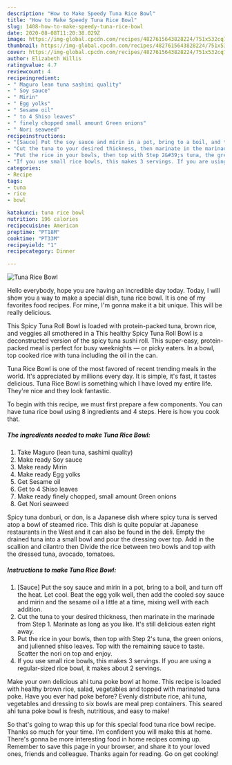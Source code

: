 ```yaml
---
description: "How to Make Speedy Tuna Rice Bowl"
title: "How to Make Speedy Tuna Rice Bowl"
slug: 1408-how-to-make-speedy-tuna-rice-bowl
date: 2020-08-08T11:20:38.029Z
image: https://img-global.cpcdn.com/recipes/4827615643828224/751x532cq70/tuna-rice-bowl-recipe-main-photo.jpg
thumbnail: https://img-global.cpcdn.com/recipes/4827615643828224/751x532cq70/tuna-rice-bowl-recipe-main-photo.jpg
cover: https://img-global.cpcdn.com/recipes/4827615643828224/751x532cq70/tuna-rice-bowl-recipe-main-photo.jpg
author: Elizabeth Willis
ratingvalue: 4.7
reviewcount: 4
recipeingredient:
- " Maguro lean tuna sashimi quality"
- " Soy sauce"
- " Mirin"
- " Egg yolks"
- " Sesame oil"
- " to 4 Shiso leaves"
- " finely chopped small amount Green onions"
- " Nori seaweed"
recipeinstructions:
- "[Sauce] Put the soy sauce and mirin in a pot, bring to a boil, and turn off the heat. Let cool. Beat the egg yolk well, then add the cooled soy sauce and mirin and the sesame oil a little at a time, mixing well with each addition."
- "Cut the tuna to your desired thickness, then marinate in the marinade from Step 1. Marinate as long as you like. It&#39;s still delicious eaten right away."
- "Put the rice in your bowls, then top with Step 2&#39;s tuna, the green onions, and julienned shiso leaves. Top with the remaining sauce to taste. Scatter the nori on top and enjoy."
- "If you use small rice bowls, this makes 3 servings. If you are using a regular-sized rice bowl, it makes about 2 servings."
categories:
- Recipe
tags:
- tuna
- rice
- bowl

katakunci: tuna rice bowl 
nutrition: 196 calories
recipecuisine: American
preptime: "PT18M"
cooktime: "PT33M"
recipeyield: "1"
recipecategory: Dinner

---
```



![Tuna Rice Bowl](https://img-global.cpcdn.com/recipes/4827615643828224/751x532cq70/tuna-rice-bowl-recipe-main-photo.jpg)

Hello everybody, hope you are having an incredible day today. Today, I will show you a way to make a special dish, tuna rice bowl. It is one of my favorites food recipes. For mine, I'm gonna make it a bit unique. This will be really delicious.

This Spicy Tuna Roll Bowl is loaded with protein-packed tuna, brown rice, and veggies all smothered in a This healthy Spicy Tuna Roll Bowl is a deconstructed version of the spicy tuna sushi roll. This super-easy, protein-packed meal is perfect for busy weeknights — or picky eaters. In a bowl, top cooked rice with tuna including the oil in the can.

Tuna Rice Bowl is one of the most favored of recent trending meals in the world. It's appreciated by millions every day. It is simple, it's fast, it tastes delicious. Tuna Rice Bowl is something which I have loved my entire life. They're nice and they look fantastic.


To begin with this recipe, we must first prepare a few components. You can have tuna rice bowl using 8 ingredients and 4 steps. Here is how you cook that.

<!--inarticleads1-->

##### The ingredients needed to make Tuna Rice Bowl:

1. Take  Maguro (lean tuna, sashimi quality)
1. Make ready  Soy sauce
1. Make ready  Mirin
1. Make ready  Egg yolks
1. Get  Sesame oil
1. Get  to 4 Shiso leaves
1. Make ready  finely chopped, small amount Green onions
1. Get  Nori seaweed


Spicy tuna donburi, or don, is a Japanese dish where spicy tuna is served atop a bowl of steamed rice. This dish is quite popular at Japanese restaurants in the West and it can also be found in the deli. Empty the drained tuna into a small bowl and pour the dressing over top. Add in the scallion and cilantro then Divide the rice between two bowls and top with the dressed tuna, avocado, tomatoes. 

<!--inarticleads2-->

##### Instructions to make Tuna Rice Bowl:

1. [Sauce] Put the soy sauce and mirin in a pot, bring to a boil, and turn off the heat. Let cool. Beat the egg yolk well, then add the cooled soy sauce and mirin and the sesame oil a little at a time, mixing well with each addition.
1. Cut the tuna to your desired thickness, then marinate in the marinade from Step 1. Marinate as long as you like. It&#39;s still delicious eaten right away.
1. Put the rice in your bowls, then top with Step 2&#39;s tuna, the green onions, and julienned shiso leaves. Top with the remaining sauce to taste. Scatter the nori on top and enjoy.
1. If you use small rice bowls, this makes 3 servings. If you are using a regular-sized rice bowl, it makes about 2 servings.


Make your own delicious ahi tuna poke bowl at home. This recipe is loaded with healthy brown rice, salad, vegetables and topped with marinated tuna poke. Have you ever had poke before? Evenly distribute rice, ahi tuna, vegetables and dressing to six bowls are meal prep containers. This seared ahi tuna poke bowl is fresh, nutritious, and easy to make! 

So that's going to wrap this up for this special food tuna rice bowl recipe. Thanks so much for your time. I'm confident you will make this at home. There's gonna be more interesting food in home recipes coming up. Remember to save this page in your browser, and share it to your loved ones, friends and colleague. Thanks again for reading. Go on get cooking!
